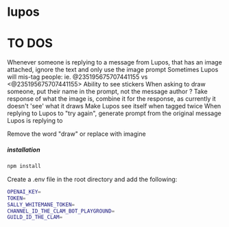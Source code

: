 # lupos

# TO DOS
Whenever someone is replying to a message from Lupos, that has an image attached, ignore the text and only use the image prompt
Sometimes Lupos will mis-tag people: ie. @235195675707441155 vs <@235195675707441155>
Ability to see stickers
When asking to draw someone, put their name in the prompt, not the message author ?
Take response of what the image is, combine it for the response, as currently it doesn't 'see' what it draws
Make Lupos see itself when tagged twice
When replying to Lupos to "try again", generate prompt from the original message Lupos is replying to


Remove the word "draw" or replace with imagine

##### installation
```bash
npm install
```

Create a .env file in the root directory and add the following:
```bash
OPENAI_KEY=
TOKEN=
SALLY_WHITEMANE_TOKEN=
CHANNEL_ID_THE_CLAM_BOT_PLAYGROUND=
GUILD_ID_THE_CLAM=
```
